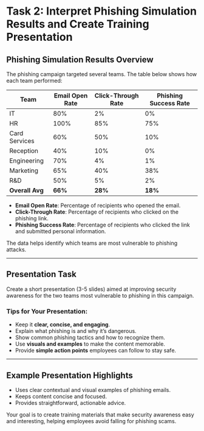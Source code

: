 # Task 2: Interpret Phishing Simulation Results and Create Training Presentation

## Phishing Simulation Results Overview

The phishing campaign targeted several teams. The table below shows how each team performed:

| Team           | Email Open Rate | Click-Through Rate | Phishing Success Rate |
|----------------|-----------------|--------------------|----------------------|
| IT             | 80%             | 2%                 | 0%                   |
| HR             | 100%            | 85%                | 75%                  |
| Card Services  | 60%             | 50%                | 10%                  |
| Reception      | 40%             | 10%                | 0%                   |
| Engineering    | 70%             | 4%                 | 1%                   |
| Marketing      | 65%             | 40%                | 38%                  |
| R&D            | 50%             | 5%                 | 2%                   |
| **Overall Avg**| **66%**         | **28%**            | **18%**              |

- **Email Open Rate**: Percentage of recipients who opened the email.
- **Click-Through Rate**: Percentage of recipients who clicked on the phishing link.
- **Phishing Success Rate**: Percentage of recipients who clicked the link and submitted personal information.

The data helps identify which teams are most vulnerable to phishing attacks.

---

## Presentation Task

Create a short presentation (3-5 slides) aimed at improving security awareness for the two teams most vulnerable to phishing in this campaign.

### Tips for Your Presentation:
- Keep it **clear, concise, and engaging**.
- Explain what phishing is and why it’s dangerous.
- Show common phishing tactics and how to recognize them.
- Use **visuals and examples** to make the content memorable.
- Provide **simple action points** employees can follow to stay safe.

---

## Example Presentation Highlights

- Uses clear contextual and visual examples of phishing emails.
- Keeps content concise and focused.
- Provides straightforward, actionable advice.

Your goal is to create training materials that make security awareness easy and interesting, helping employees avoid falling for phishing scams.
